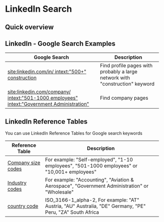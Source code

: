 # LinkedIn Search


## Quick overview


## LinkedIn - Google Search Examples

Google Search | Description 
--------------|------------
[site:linkedin.com/in/ intext:"500+" construction](https://www.google.com/search?q=site%3Alinkedin.com%2Fin%2F+intext%3A%22500%2B%22+construction)| Find profile pages with probably a large network with "construction" keyword
[site:linkedin.com/company/ intext:"501-1000 employees" intext:"Government Administration"](https://www.google.nl/search?q=site%3Alinkedin.com%2Fcompany%2F+intext%3A"501-1000+employees"+intext%3A"Government+Administration") | Find company pages


## LinkedIn Reference Tables

You can use LinkedIn Reference Tables for Google search keywords

Reference Table | Description 
----------------|--------------
[Company size codes](https://developer.linkedin.com/docs/reference/company-size-codes) | For example: "Self-employed", "1-10 employees", "501-1000 employees" or "10,001+ employees"
[Industry codes](https://developer.linkedin.com/docs/reference/industry-codes) | For example: "Accounting", "Aviation & Aerospace", "Government Administration" or "Wholesale"
[country code](https://developer.linkedin.com/docs/fields/location) | ISO_3166-1_alpha-2, For example: "AT" Austria, "AU" Australia, "DE" Germany, "PE" Peru, "ZA" South Africa
